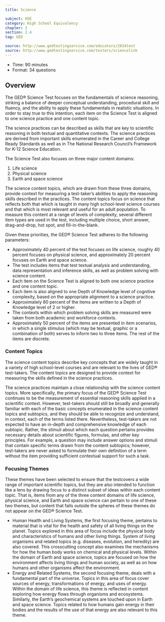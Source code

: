 ```yaml
---
title: Science

subject: HSE
category: High School Equivalency
chapter: 2
section: 2.4
tag: GED

source: http://www.gedtestingservice.com/educators/2014test
source: http://www.gedtestingservice.com/testers/sciencelink
---
```

  * Time: 90 minutes
  * Format: 34 questions

## Overview

The GED® Science Test focuses on the fundamentals of science reasoning, striking a balance of deeper conceptual understanding, procedural skill and fluency, and the ability to apply these fundamentals in realistic situations. In order to stay true to this intention, each item on the Science Test is aligned to one science practice and one content topic.

The science practices can be described as skills that are key to scientific reasoning in both textual and quantitative contexts. The science practices are derived from important skills enumerated in the Career and College Ready Standards as well as in The National Research Council’s Framework for K-12 Science Education. 

The Science Test also focuses on three major content domains:

  1.  Life science
  1.  Physical science
  1.  Earth and space science

The science content topics, which are drawn from these three domains, provide context for measuring a test-taker’s abilities to apply the reasoning skills described in the practices. The content topics focus on science that reflects both that which is taught in many high school-level science courses and that which is most relevant and useful for an adult population. To measure this content at a range of levels of complexity, several different item types are used in the test, including multiple choice, short answer, drag-and-drop, hot spot, and fill-in-the-blank. 

Given these priorities, the GED® Science Test adheres to the following parameters:

  * Approximately 40 percent of the test focuses on life science, roughly 40 percent focuses on physical science, and approximately 20 percent focuses on Earth and space science.
  * The test includes items that test textual analysis and understanding, data representation and inference skills, as well as problem solving with science content.
  * Each item on the Science Test is aligned to both one science practice and one content topic.
  * Each item is also aligned to one Depth of Knowledge level of cognitive complexity, based on the appropriate alignment to a science practice.
  * Approximately 80 percent of the items are written to a Depth of Knowledge level of 2 or higher.
  * The contexts within which problem solving skills are measured were taken from both academic and workforce contexts.
  * Approximately 50 percent of the items are presented in item scenarios, in which a single stimulus (which may be textual, graphic or a combination of both) serves to inform two to three items. The rest of the items are discrete.

### Content Topics

The science content topics describe key concepts that are widely taught in a variety of high school-level courses and are relevant to the lives of GED® test-takers. The content topics are designed to provide context for measuring the skills defined in the science practices.

The science practices maintain a close relationship with the science content topics. More specifically, the primary focus of the GED® Science Test continues to be the measurement of essential reasoning skills applied in a scientific context. However, test-takers should still be broadly and generally familiar with each of the basic concepts enumerated in the science content topics and subtopics, and they should be able to recognize and understand, in context, each of the terms listed there. Nevertheless, test-takers are not expected to have an in-depth and comprehensive knowledge of each subtopic. Rather, the stimuli about which each question pertains provides necessary details about scientific figures, formulas, and other key principles. For example, a question may include answer options and stimuli that contain specific terms drawn from the content subtopics; however, test-takers are never asked to formulate their own definition of a term without the item providing sufficient contextual support for such a task.


### Focusing Themes

These themes have been selected to ensure that the testcovers a wide range of important scientific topics, but they are also intended to function like a lens by drawing focus to a distinct subset of ideas within each content topic. That is, items from any of the three content domains of life science, physical science, and Earth and space science can pertain to one of these two themes, but content that falls outside the spheres of these themes do not appear on the GED® Science Test.

  * Human Health and Living Systems, the first focusing theme, pertains to material that is vital for the health and safety of all living things on the planet. Topics explored in this area of focus include the physical body and characteristics of humans and other living things. System of living organisms and related topics (e.g. diseases, evolution, and heredity) are also covered. This crosscutting concept also examines the mechanisms for how the human body works on chemical and physical levels. Within the domain of Earth and space science, topics are focused on how the environment affects living things and human society, as well as on how humans and other organisms affect the environment.
  * Energy and Related Systems, the second focusing theme, deals with a fundamental part of the universe. Topics in this area of focus cover sources of energy, transformations of energy, and uses of energy. Within the domain of life science, this theme is reflected in content exploring how energy flows through organisms and ecosystems. Similarly, the Earth’s geochemical systems are touched upon in Earth and space science. Topics related to how humans gain energy in their bodies and the results of the use of that energy are also relevant to this theme.

